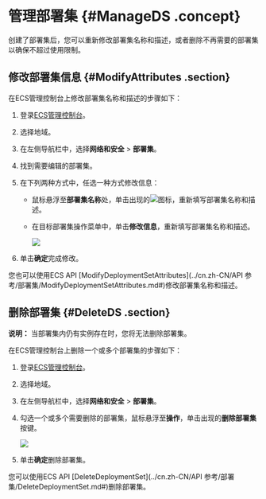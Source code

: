 # 管理部署集 {#ManageDS .concept}

创建了部署集后，您可以重新修改部署集名称和描述，或者删除不再需要的部署集以确保不超过使用限制。

## 修改部署集信息 {#ModifyAttributes .section}

在ECS管理控制台上修改部署集名称和描述的步骤如下：

1.  登录[ECS管理控制台](https://ecs.console.aliyun.com/)。
2.  选择地域。
3.  在左侧导航栏中，选择**网络和安全** \> **部署集**。
4.  找到需要编辑的部署集。
5.  在下列两种方式中，任选一种方式修改信息：
    -   鼠标悬浮至**部署集名称**处，单击出现的![](http://static-aliyun-doc.oss-cn-hangzhou.aliyuncs.com/assets/img/21512/154270225812136_zh-CN.png)图标，重新填写部署集名称和描述。
    -   在目标部署集操作菜单中，单击**修改信息**，重新填写部署集名称和描述。

        ![](http://static-aliyun-doc.oss-cn-hangzhou.aliyuncs.com/assets/img/21512/154270225812138_zh-CN.png)

6.  单击**确定**完成修改。

您也可以使用ECS API [ModifyDeploymentSetAttributes](../cn.zh-CN/API 参考/部署集/ModifyDeploymentSetAttributes.md#)修改部署集名称和描述。

## 删除部署集 {#DeleteDS .section}

**说明：** 当部署集内仍有实例存在时，您将无法删除部署集。

在ECS管理控制台上删除一个或多个部署集的步骤如下：

1.  登录[ECS管理控制台](https://ecs.console.aliyun.com/)。
2.  选择地域。
3.  在左侧导航栏中，选择**网络和安全** \> **部署集**。
4.  勾选一个或多个需要删除的部署集，鼠标悬浮至**操作**，单击出现的**删除部署集**按键。

    ![](http://static-aliyun-doc.oss-cn-hangzhou.aliyuncs.com/assets/img/21512/154270225812139_zh-CN.png)

5.  单击**确定**删除部署集。

您可以使用ECS API [DeleteDeploymentSet](../cn.zh-CN/API 参考/部署集/DeleteDeploymentSet.md#)删除部署集。

